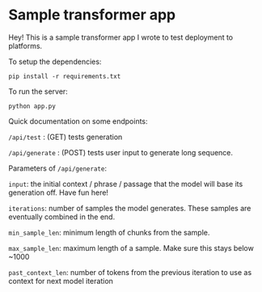 # Sample transformer app

Hey! This is a sample transformer app I wrote to test deployment to platforms.

To setup the dependencies:

```
pip install -r requirements.txt
```

To run the server:

```
python app.py
```

Quick documentation on some endpoints:

`/api/test` : (GET) tests generation

`/api/generate` : (POST) tests user input to generate long sequence.

Parameters of `/api/generate`:

`input`: the initial context / phrase / passage that the model will base its generation off. Have fun here!

`iterations`: number of samples the model generates. These samples are eventually combined in the end.

`min_sample_len`: minimum length of chunks from the sample.

`max_sample_len`: maximum length of a sample. Make sure this stays below ~1000

`past_context_len`: number of tokens from the previous iteration to use as context for next model iteration